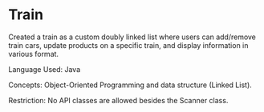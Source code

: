 # Train
Created a train as a custom doubly linked list where users can add/remove train cars, update products on a specific train, and display information in various format.

Language Used: Java

Concepts: Object-Oriented Programming and data structure (Linked List).

Restriction: No API classes are allowed besides the Scanner class.
